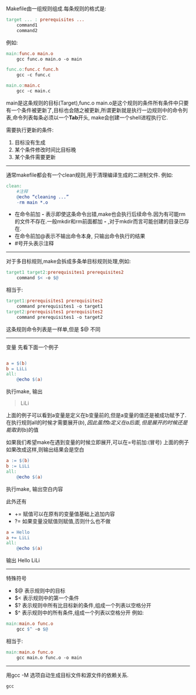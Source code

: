 Makefile由一组规则组成.每条规则的格式是:
```makefile
target ... : prerequisites ...
	command1
	command2
```

例如:
```makefile
main:func.o main.o
	gcc func.o main.o -o main

func.o:func.c func.h
	gcc -c func.c

main.o:main.c
	gcc -c main.c
```
main是这条规则的目标(Target),func.o main.o是这个规则的条件所有条件中只要有一个条件被更新了,目标也会随之被更新,所谓更新就是执行一边规则中的命令列表,命令列表每条必须以一个**Tab**开头, make会创建一个shell进程执行它.

需要执行更新的条件:
1. 目标没有生成
2. 某个条件修改时间比目标晚
3. 某个条件需要更新

---
通常makefile都会有一个clean规则,用于清理编译生成的二进制文件.
例如:
```makefile
clean:
	#注释
	@echo “cleaning ...”
	-rm main *.o
```
* 在命令前加 **-** 表示即使这条命令出错,make也会执行后续命令.因为有可能rm的文件不存在.一般mkdir和rm前面都加 **-** ,对于mkdir而言可能创建的目录已存在.
* 在命令前加@表示不输出命令本身, 只输出命令执行的结果
* #号开头表示注释

---
对于多目标规则,make会拆成多条单目标规则处理,例如:
```makefile
target1 target2:prerequisites1 prerequisites2
	command $< -o $@
```
相当于:
```makefile
target1:prerequisites1 prerequisites2
	command prerequisites1 -o target1
target2:prerequisites1 prerequisites2
	command prerequisites1 -o target2
```
这条规则命令列表是一样单,但是 $@ 不同

---
变量
先看下面一个例子
```makefile

a = $(b)
b = LiLi
all:
	@echo $(a)
```
执行make, 输出 
> LiLi

上面的例子可以看到a变量是定义在b变量前的,但是a变量的值还是被成功赋予了.
在执行规则all的时候才需要展开$(b),因此虽然b定义在a后面,但是展开的时候还是能取到$(b)的值

如果我们希望make在遇到变量的时候立即展开,可以在=号前加:(冒号)
上面的例子如果改成这样,则输出结果会是空白
```makefile
a := $(b)
b := LiLi
all:
	@echo $(a)
```
执行make, 输出空白内容

此外还有
* += 赋值可以在原有的变量值基础上追加内容
* ?= 如果变量没赋值则赋值,否则什么也不做
```makefile
a = Hello
a += LiLi
all:
	@echo $(a)
```
输出 Hello LiLi

---
特殊符号

* $@ 表示规则中的目标
* $< 表示规则中的第一个条件
* $? 表示规则中所有比目标新的条件,组成一个列表以空格分开
* $^ 表示规则中的所有条件,组成一个列表以空格分开
例如:
```makefile
main:main.o func.o
	gcc $^ -o $@
```

相当于:
```makefile
main:main.o func.o
	gcc main.o func.o -o main
```

---
用gcc -M 选项自动生成目标文件和源文件的依赖关系.
```language
gcc
```
